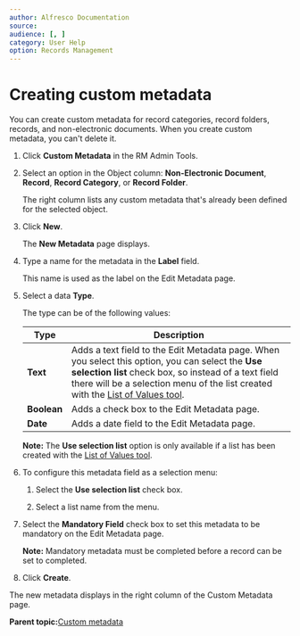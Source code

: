 ```yaml
---
author: Alfresco Documentation
source: 
audience: [, ]
category: User Help
option: Records Management
---
```


# Creating custom metadata

You can create custom metadata for record categories, record folders, records, and non-electronic documents. When you create custom metadata, you can't delete it.

1.  Click **Custom Metadata** in the RM Admin Tools.

2.  Select an option in the Object column: **Non-Electronic Document**, **Record**, **Record Category**, or **Record Folder**.

    The right column lists any custom metadata that's already been defined for the selected object.

3.  Click **New**.

    The **New Metadata** page displays.

4.  Type a name for the metadata in the **Label** field.

    This name is used as the label on the Edit Metadata page.

5.  Select a data **Type**.

    The type can be of the following values:

    |**Type**|**Description**|
    |--------|---------------|
    |**Text**|Adds a text field to the Edit Metadata page. When you select this option, you can select the **Use selection list** check box, so instead of a text field there will be a selection menu of the list created with the [List of Values tool](../concepts/rm-lov-intro.md).|
    |**Boolean**|Adds a check box to the Edit Metadata page.|
    |**Date**|Adds a date field to the Edit Metadata page.|

    **Note:** The **Use selection list** option is only available if a list has been created with the [List of Values tool](../concepts/rm-lov-intro.md).

6.  To configure this metadata field as a selection menu:

    1.  Select the **Use selection list** check box.

    2.  Select a list name from the menu.

7.  Select the **Mandatory Field** check box to set this metadata to be mandatory on the Edit Metadata page.

    **Note:** Mandatory metadata must be completed before a record can be set to completed.

8.  Click **Create**.


The new metadata displays in the right column of the Custom Metadata page.

**Parent topic:**[Custom metadata](../concepts/rm-custmeta-intro.md)

